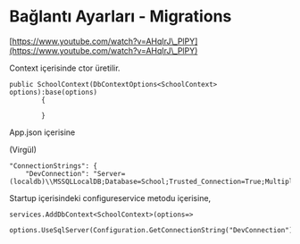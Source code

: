 # Bağlantı Ayarları - Migrations

[https://www.youtube.com/watch?v=AHqIrJ\_PlPY](https://www.youtube.com/watch?v=AHqIrJ\_PlPY)

Context içerisinde ctor üretilir.

```
public SchoolContext(DbContextOptions<SchoolContext> options):base(options)
        {
            
        }
```

App.json içerisine

(Virgül)

```
"ConnectionStrings": {
    "DevConnection": "Server=(localdb)\\MSSQLLocalDB;Database=School;Trusted_Connection=True;MultipleActiveResultSets=True"
```

Startup içerisindeki configureservice metodu içerisine,

```
services.AddDbContext<SchoolContext>(options=>
            options.UseSqlServer(Configuration.GetConnectionString("DevConnection")));
```

